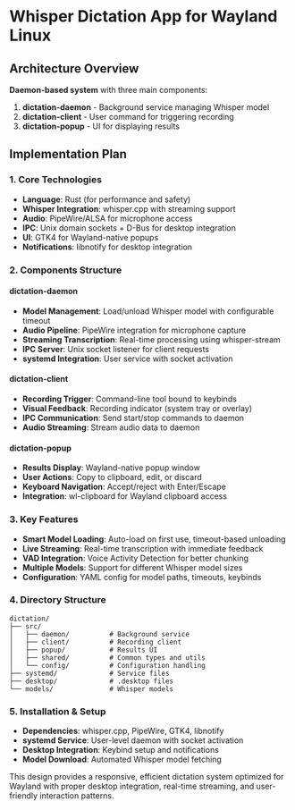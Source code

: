 # Whisper Dictation App for Wayland Linux

## Architecture Overview
**Daemon-based system** with three main components:
1. **dictation-daemon** - Background service managing Whisper model
2. **dictation-client** - User command for triggering recording
3. **dictation-popup** - UI for displaying results

## Implementation Plan

### 1. Core Technologies
- **Language**: Rust (for performance and safety)
- **Whisper Integration**: whisper.cpp with streaming support
- **Audio**: PipeWire/ALSA for microphone access
- **IPC**: Unix domain sockets + D-Bus for desktop integration
- **UI**: GTK4 for Wayland-native popups
- **Notifications**: libnotify for desktop integration

### 2. Components Structure

#### dictation-daemon
- **Model Management**: Load/unload Whisper model with configurable timeout
- **Audio Pipeline**: PipeWire integration for microphone capture
- **Streaming Transcription**: Real-time processing using whisper-stream
- **IPC Server**: Unix socket listener for client requests
- **systemd Integration**: User service with socket activation

#### dictation-client  
- **Recording Trigger**: Command-line tool bound to keybinds
- **Visual Feedback**: Recording indicator (system tray or overlay)
- **IPC Communication**: Send start/stop commands to daemon
- **Audio Streaming**: Stream audio data to daemon

#### dictation-popup
- **Results Display**: Wayland-native popup window
- **User Actions**: Copy to clipboard, edit, or discard
- **Keyboard Navigation**: Accept/reject with Enter/Escape
- **Integration**: wl-clipboard for Wayland clipboard access

### 3. Key Features
- **Smart Model Loading**: Auto-load on first use, timeout-based unloading
- **Live Streaming**: Real-time transcription with immediate feedback  
- **VAD Integration**: Voice Activity Detection for better chunking
- **Multiple Models**: Support for different Whisper model sizes
- **Configuration**: YAML config for model paths, timeouts, keybinds

### 4. Directory Structure
```
dictation/
├── src/
│   ├── daemon/          # Background service
│   ├── client/          # Recording client
│   ├── popup/           # Results UI
│   ├── shared/          # Common types and utils
│   └── config/          # Configuration handling
├── systemd/             # Service files
├── desktop/             # .desktop files
└── models/              # Whisper models
```

### 5. Installation & Setup
- **Dependencies**: whisper.cpp, PipeWire, GTK4, libnotify
- **systemd Service**: User-level daemon with socket activation
- **Desktop Integration**: Keybind setup and notifications
- **Model Download**: Automated Whisper model fetching

This design provides a responsive, efficient dictation system optimized for Wayland with proper desktop integration, real-time streaming, and user-friendly interaction patterns.